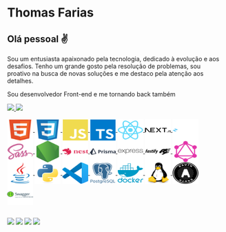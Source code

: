 # Thomas Farias

## Olá pessoal :v:
Sou um entusiasta apaixonado pela tecnologia, dedicado à evolução e aos desafios. 
Tenho um grande gosto pela resolução de problemas, sou proativo na busca de novas soluções e me destaco pela atenção aos detalhes. 

Sou desenvolvedor Front-end e me tornando back também

<div>
  <a href="https://github.com/thoomassf">
  <img height="580em" src="https://github-readme-stats.vercel.app/api?username=thoomassf&show_icons=true&theme=tokyonight&include_all_commits=true&count_private=true"/>
  <img height="580em" src="https://github-readme-stats.vercel.app/api/top-langs/?username=thoomassf&layout=compact&langs_count=7&theme=tokyonight"/>
</div>
<div style="display: inline_block"><br>
  <img align="center" alt="Thomas-HTML" height="50" width="60" src="https://raw.githubusercontent.com/devicons/devicon/master/icons/html5/html5-original.svg">
  <img align="center" alt="Thomas-CSS" height="50" width="60" src="https://raw.githubusercontent.com/devicons/devicon/master/icons/css3/css3-original.svg">
  <img align="center" alt="Thomas-Js" height="50" width="60" src="https://raw.githubusercontent.com/devicons/devicon/master/icons/javascript/javascript-plain.svg">
  <img align="center" alt="Thomas-Ts" height="50" width="60" src="https://raw.githubusercontent.com/devicons/devicon/master/icons/typescript/typescript-plain.svg">
  <img align="center" alt="Thomas-React" height="50" width="60" src="https://raw.githubusercontent.com/devicons/devicon/master/icons/react/react-original.svg">
  <img align="center" alt="Thomas-React" height="50" width="60" src="https://github.com/devicons/devicon/blob/master/icons/nextjs/nextjs-original-wordmark.svg">
  <img align="center" alt="Thomas-Node" height="50" width="60" src="https://raw.githubusercontent.com/devicons/devicon/master/icons/tailwindcss/tailwindcss-original-wordmark.svg" />
  <img align="center" alt="Thomas-Node" height="50" width="60" src="https://raw.githubusercontent.com/devicons/devicon/master/icons/sass/sass-original.svg">
  <img align="center" alt="Thomas-Node" height="50" width="60" src="https://raw.githubusercontent.com/devicons/devicon/master/icons/nodejs/nodejs-original.svg">
  <img align="center" alt="Thomas-Node" height="50" width="60" src="https://github.com/devicons/devicon/blob/master/icons/nestjs/nestjs-original-wordmark.svg">
  <img align="center" alt="Thomas-Node" height="50" width="60" src="https://github.com/devicons/devicon/blob/master/icons/prisma/prisma-original-wordmark.svg">
  <img align="center" alt="Thomas-Node" height="50" width="60" src="https://github.com/devicons/devicon/blob/master/icons/express/express-original-wordmark.svg">
  <img align="center" alt="Thomas-Node" height="50" width="60" src="https://github.com/devicons/devicon/blob/master/icons/fastify/fastify-plain-wordmark.svg">
  <img align="center" alt="Thomas-Node" height="50" width="60" src="https://raw.githubusercontent.com/devicons/devicon/master/icons/graphql/graphql-plain.svg">
  <img align="center" alt="Thomas-Java" height="50" width="60" src="https://raw.githubusercontent.com/devicons/devicon/master/icons/java/java-original.svg">
  <img align="center" alt="Thomas-Python" height="50" width="60" src="https://raw.githubusercontent.com/devicons/devicon/master/icons/python/python-original.svg">
  <img align="center" alt="Thomas-VSCode" height="50" width="60" src="https://raw.githubusercontent.com/devicons/devicon/master/icons/vscode/vscode-original.svg">
  <img align="center" alt="Thomas-Postgresql" height="50" width="60" src="https://github.com/devicons/devicon/blob/master/icons/postgresql/postgresql-plain-wordmark.svg">
  <img align="center" alt="Thomas-Docker" height="50" width="60" src="https://github.com/devicons/devicon/blob/master/icons/docker/docker-plain-wordmark.svg">
  <img align="center" alt="Thomas-Linux" height="50" width="60" src="https://github.com/devicons/devicon/blob/master/icons/linux/linux-original.svg">
  <img align="center" alt="Thomas-OAuth" height="50" width="60" src="https://github.com/devicons/devicon/blob/master/icons/oauth/oauth-plain.svg">
  <img align="center" alt="Thomas-Swagger" height="50" width="60" src="https://github.com/devicons/devicon/blob/master/icons/swagger/swagger-original-wordmark.svg">
</div>
 
##
  
<div>
  <a href="https://instagram.com/thoomassf" target="_blank"><img src="https://img.shields.io/badge/-Instagram-%23E4405F?style=for-the-badge&logo=instagram&logoColor=white" target="_blank"></a>
  <a href="https://twitter.com/thoomassf" target="_blank"><img src="https://img.shields.io/badge/Twitter-1DA1F2?style=for-the-badge&logo=twitter&logoColor=white" target="_blank"></a> 
  <a href = "mailto:thomasfarias19@gmail.com"><img src="https://img.shields.io/badge/Gmail-D14836?style=for-the-badge&logo=gmail&logoColor=white" target="_blank"></a>
  <a href="https://www.linkedin.com/in/thomas-sf" target="_blank"><img src="https://img.shields.io/badge/-LinkedIn-%230077B5?style=for-the-badge&logo=linkedin&logoColor=white" target="_blank"></a> 
</div>
